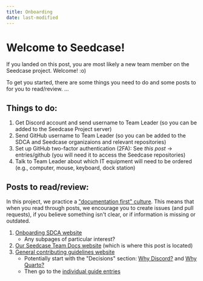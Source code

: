 ```yaml
---
title: Onboarding
date: last-modified
---
```


# Welcome to Seedcase! 
If you landed on this post, you are most likely a new team member on the Seedcase project. Welcome! :o) 

To get you started, there are some things you need to do and some posts to for you to read/review. 
...

## Things to do: 
1. Get Discord account and send username to Team Leader (so you can be added to the Seedcase Project server)
2. Send GitHub username to Team Leader (so you can be added to the SDCA and Seedcase organizaions and relevant repositories)
3. Set up GitHub two-factor authentication (2FA): See *this post* -> entries/github (you will need it to access the Seedcase repositories)
4. Talk to Team Leader about which IT equipment will need to be ordered (e.g., computer, mouse, keyboard, dock station)

## Posts to read/review:
In this project, we practice a ["documentation first" culture](https://seedcase-project.org/community/guide-entries/documentation-first/). This means that when you read through posts, we encourage you to create issues (and pull requests), if you believe something isn't clear, or if information is missing or outdated.

1. [Onboarding SDCA website](https://steno-aarhus.github.io/research/onboarding.html)
    - Any subpages of particular interest?  
2. [Our Seedcase Team Docs website](https://team.seedcase-project.org/) (which is where this post is located)
3. [General contributing guidelines website](https://seedcase-project.org/community/contributing)
    - Potentially start with the "Decisions" section: [Why Discord?](https://seedcase-project.org/community/decisions/why-discord/) and [Why Quarto?](https://seedcase-project.org/community/decisions/why-quarto/)
    - Then go to the [individual guide entries](https://seedcase-project.org/community/contributing)

